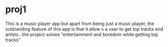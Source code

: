 # proj1
This is a music player app but apart from being just a  music player, the outstanding feature of this app is that it allow s a user to get top tracks and artists...the project solves "entertainment and boredom while getting top tracks"
